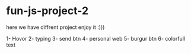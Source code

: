 # fun-js-project-2

here we have diffrent project 
enjoy it :)))

1- Hovor
2- typing
3- send btn
4- personal web
5- burgur btn
6- colorfull text
